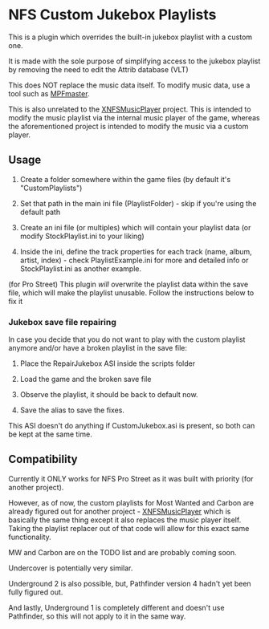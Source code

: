 # NFS Custom Jukebox Playlists

This is a plugin which overrides the built-in jukebox playlist with a custom one.

It is made with the sole purpose of simplifying access to the jukebox playlist by removing the need to edit the Attrib database (VLT)

This does NOT replace the music data itself. To modify music data, use a tool such as [MPFmaster](https://github.com/xan1242/MPFmaster).

This is also unrelated to the [XNFSMusicPlayer](https://github.com/xan1242/xnfsmusicplayer) project. This is intended to modify the music playlist via the internal music player of the game, whereas the aforementioned project is intended to modify the music via a custom player.

## Usage

1. Create a folder somewhere within the game files (by default it's "CustomPlaylists")

2. Set that path in the main ini file (PlaylistFolder) - skip if you're using the default path

3. Create an ini file (or multiples) which will contain your playlist data (or modify StockPlaylist.ini to your liking)

4. Inside the ini, define the track properties for each track (name, album, artist, index) - check PlaylistExample.ini for more and detailed info or StockPlaylist.ini as another example.

(for Pro Street) This plugin _will_ overwrite the playlist data within the save file, which will make the playlist unusable. Follow the instructions below to fix it

### Jukebox save file repairing

In case you decide that you do not want to play with the custom playlist anymore and/or have a broken playlist in the save file:

1. Place the RepairJukebox ASI inside the scripts folder

2. Load the game and the broken save file

3. Observe the playlist, it should be back to default now.

4. Save the alias to save the fixes.

This ASI doesn't do anything if CustomJukebox.asi is present, so both can be kept at the same time.

## Compatibility

Currently it ONLY works for NFS Pro Street as it was built with priority (for another project).

However, as of now, the custom playlists for Most Wanted and Carbon are already figured out for another project - [XNFSMusicPlayer](https://github.com/xan1242/xnfsmusicplayer) which is basically the same thing except it also replaces the music player itself. Taking the playlist replacer out of that code will allow for this exact same functionality.

MW and Carbon are on the TODO list and are probably coming soon.

Undercover is potentially very similar.

Underground 2 is also possible, but, Pathfinder version 4 hadn't yet been fully figured out.

And lastly, Underground 1 is completely different and doesn't use Pathfinder, so this will not apply to it in the same way.
